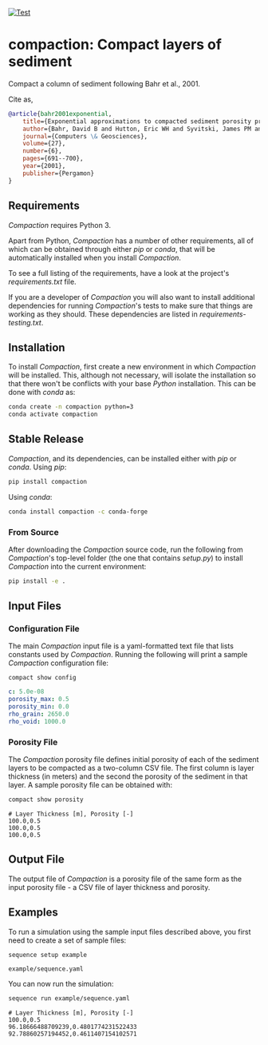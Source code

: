 [![Test][test_badge]][test_workflow]


# compaction: Compact layers of sediment

Compact a column of sediment following Bahr et al., 2001.

Cite as,

```bibtex
@article{bahr2001exponential,
    title={Exponential approximations to compacted sediment porosity profiles},
    author={Bahr, David B and Hutton, Eric WH and Syvitski, James PM and Pratson, Lincoln F},
    journal={Computers \& Geosciences},
    volume={27},
    number={6},
    pages={691--700},
    year={2001},
    publisher={Pergamon}
}
```

## Requirements

*Compaction* requires Python 3.

Apart from Python, *Compaction* has a number of other requirements, all of which
can be obtained through either *pip* or *conda*, that will be automatically
installed when you install *Compaction*.

To see a full listing of the requirements, have a look at the project's
*requirements.txt* file.

If you are a developer of *Compaction* you will also want to install
additional dependencies for running *Compaction*'s tests to make sure
that things are working as they should. These dependencies are listed
in *requirements-testing.txt*.

## Installation

To install *Compaction*, first create a new environment in
which *Compaction* will be installed. This, although not necessary, will
isolate the installation so that there won't be conflicts with your
base *Python* installation. This can be done with *conda* as:

```bash
conda create -n compaction python=3
conda activate compaction
```

## Stable Release

*Compaction*, and its dependencies, can be installed either with *pip*
or *conda*. Using *pip*:

```bash
pip install compaction
```

Using *conda*:

```bash
conda install compaction -c conda-forge
```

### From Source

After downloading the *Compaction* source code, run the following from
*Compaction*'s top-level folder (the one that contains *setup.py*) to
install *Compaction* into the current environment:

```bash
pip install -e .
```

## Input Files

### Configuration File

The main *Compaction* input file is a yaml-formatted text file that lists
constants used by *Compaction*. Running the following will print a sample
*Compaction* configuration file:

```
compact show config
```

```yaml
c: 5.0e-08
porosity_max: 0.5
porosity_min: 0.0
rho_grain: 2650.0
rho_void: 1000.0
```

### Porosity File

The *Compaction* porosity file defines initial porosity of each of the
sediment layers to be compacted as a two-column CSV file. The first
column is layer thickness (in meters) and the second the porosity of
the sediment in that layer. A sample porosity file can be obtained with:

```bash
compact show porosity
```

```
# Layer Thickness [m], Porosity [-]
100.0,0.5
100.0,0.5
100.0,0.5
```

## Output File

The output file of *Compaction* is a porosity file of the same form as
the input porosity file - a CSV file of layer thickness and porosity.

## Examples

To run a simulation using the sample input files described above, you first
need to create a set of sample files:

```
sequence setup example
```

```
example/sequence.yaml
```

You can now run the simulation:

```bash
sequence run example/sequence.yaml
```

```
# Layer Thickness [m], Porosity [-]
100.0,0.5
96.18666488709239,0.4801774231522433
92.78860257194452,0.4611407154102571
```

[test_badge]: https://github.com/mcflugen/compaction/actions/workflows/test.yml/badge.svg
[test_workflow]: https://github.com/mcflugen/compaction/actions/workflows/test.yml
